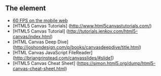 ## The <canvas> element

* [60 FPS on the mobile web](http://engineering.flipboard.com/2015/02/mobile-web/)
* [HTML5 Canvas Tutorials] (http://www.html5canvastutorials.com/)
* [HTML5 Canvas Tutorial] (http://tutorials.jenkov.com/html5-canvas/index.html)
* [HTML Canvas Deep Dive] (http://joshondesign.com/p/books/canvasdeepdive/title.html)
* [HTML Canvas JavaScript FileReader] (http://briangrinstead.com/canvasslides/#slide1)
* [HTML5 Canvas Cheat Sheet] (https://simon.html5.org/dump/html5-canvas-cheat-sheet.html)
